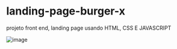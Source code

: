 # landing-page-burger-x
projeto front end, landing page usando HTML, CSS E JAVASCRIPT


![image](https://github.com/euramondiaz/landing-page-burger-x/assets/122326251/1c61d852-e2f7-4ea1-a6fe-ed37616b840a)
